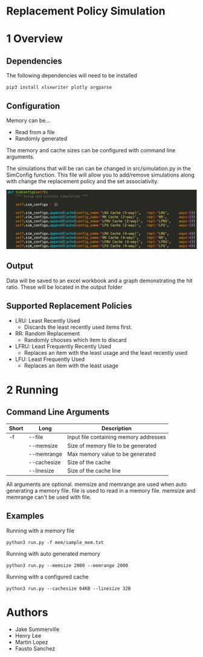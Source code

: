 # Replacement Policy Simulation

# 1 Overview 

## Dependencies

The following dependencies will need to be installed

``` 
pip3 install xlsxwriter plotly argparse
```

## Configuration

Memory can be...

- Read from a file
- Randomly generated

The memory and cache sizes can be configured with command line arguments.

The simulations that will be ran can be changed in src/simulation.py in the SimConfig function. This file will allow you to add/remove simulations along with change the replacement policy and the set associativity.

<p align="center">
  <img src="docs/images/sim_config.png" width="600">
</p>

## Output

Data will be saved to an excel workbook and a graph demonstrating the hit ratio. These will be located in the output folder

## Supported Replacement Policies

- LRU: Least Recently Used
	- Discards the least recently used items first.
- RR: Random Replacement
	- Randomly chooses which item to discard
- LFRU: Least Frequently Recently Used
	- Replaces an item with the least usage and the least recently used
- LFU: Least Frequently Used
	- Replaces an item with the least usage

# 2 Running

## Command Line Arguments

Short | Long        | Description
------|-------------|----------------------------------------
-f    | --file      | Input file containing memory addresses
      | --memsize   | Size of memory file to be generated
      | --memrange  | Max memory value to be generated
      | --cachesize | Size of the cache 
      | --linesize  | Size of the cache line
      
All arguments are optional. memsize and memrange are used when auto generating a memory file. file is used to read in a memory file. memsize and memrange can't be used with file. 


## Examples

Running with a memory file

```
python3 run.py -f mem/sample_mem.txt 
```

Running with auto generated memory

```
python3 run.py --memsize 2000 --memrange 2000 
```

Running with a configured cache

```
python3 run.py --cachesize 64KB --linesize 32B
```

# Authors

* Jake Summerville
* Henry Lee
* Martin Lopez
* Fausto Sanchez
